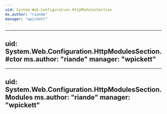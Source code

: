 ```yaml
---
uid: System.Web.Configuration.HttpModulesSection
ms.author: "riande"
manager: "wpickett"
---
```


---
uid: System.Web.Configuration.HttpModulesSection.#ctor
ms.author: "riande"
manager: "wpickett"
---

---
uid: System.Web.Configuration.HttpModulesSection.Modules
ms.author: "riande"
manager: "wpickett"
---
